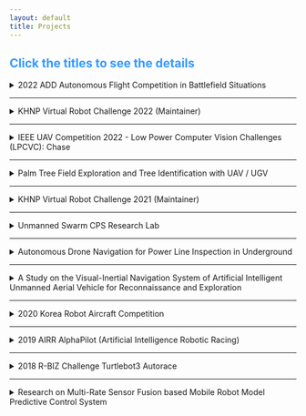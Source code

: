 ```yaml
---
layout: default
title: Projects
---
```


## <span style="color:#3399ff"> Click the titles to see the details </span>

<details>
  <summary> 2022 ADD Autonomous Flight Competition in Battlefield Situations </summary>
  <div markdown="1">
## 2022 ADD Autonomous Flight Competition in Battlefield Situations
      
* *<span style="color:#ff5500">Hosted by [Agency for Defense Development (ADD)](https://www.add.re.kr/)</span> - [Link](https://ee.kaist.ac.kr/research-achieve/%EB%AA%85%ED%98%84-%EA%B5%90%EC%88%98-%EC%97%B0%EA%B5%AC%ED%8C%80-2022%EB%85%84-%EB%AF%B8%EB%9E%98%EB%8F%84%EC%A0%84-%EA%B5%AD%EB%B0%A9%EA%B8%B0%EC%88%A0-%EA%B2%BD%EC%A7%84%EB%8C%80%ED%9A%8C/)* 
* ***This project was counducted at <span style="color:#3399ff">Urban Robotics Lab in KAIST: </span> [Link](http://urobot.kaist.ac.kr/)***
* **I participated in this project during: 2022.05 - 2022.10**
  </div>

<p style="font-size:1rem;font-weight:400" onContextMenu="return false;" onselectstart="return false" ondragstart="return false">
　The competition aims to develop an autonomous drone to pass through complex and dangerous outdoor obstacles, infiltrate an unknown two-story building, detect hidden targets, create precise 3D maps including target types and coordinates, and return to the starting point safely. I developed main framework including local/global path planners, 3D map logger with the detected target positions and a decision-making system.</p>
 
  <div markdown="1">
***Keywords***: Drone, Quadrotor UAV, Competition, Obstacle avoidance, Exploration, Object Detection, SLAM
  </div>
<p align="center">
<iframe width="560" height="315" src="https://www.youtube.com/embed/bX2ZsTqsRfY" title="YouTube video player" frameborder="0" allow="accelerometer; autoplay; clipboard-write; encrypted-media; gyroscope; picture-in-picture" allowfullscreen></iframe>
</p>

</details>
    

---

<details>
  <summary> KHNP Virtual Robot Challenge 2022 (Maintainer) </summary>
  <div markdown="1">
# KHNP Virtual Robot Challenge 2022
      
*<span style="color:#ff5500">Hosted by [Korea Hydro & Nuclear Power](https://www.khnp.co.kr/)</span> - [Link](https://github.com/Woojin-Seol/KVRC2022), [Link2](https://youtu.be/usKW3UG9wpc)* 
      
*<span style="color:Fuchsia">Source code of this competition is available at [Github](https://github.com/Woojin-Seol/KVRC2022)</span>*

#### I served as a maintainer for this project during: 2022.09 - 2022.12
  </div>
<br>
<p style="font-size:1rem;font-weight:400" onContextMenu="return false;" onselectstart="return false" ondragstart="return false">
　KHNP Virtual Robot Challenge aims to develop a autonomous navigation algorithm and a robust controller to complete diverse and challenging tasks including obstacle avoidance, exploration, and enduring the wind disturbances. I made Gazebo maps for the competition and coded scoring GUI. Additionally, I coded sample controllers for the quadrotor UAV.</p>
 
<br>
  <div markdown="1">
***Keywords***: Drone, Quadrotor UAV, Competition, Obstacle avoidance, Exploration, Robust Control, Gazebo, Simulation
  </div>
<p align="center">
<iframe width="560" height="315" src="https://www.youtube.com/embed/usKW3UG9wpc" title="YouTube video player" frameborder="0" allow="accelerometer; autoplay; clipboard-write; encrypted-media; gyroscope; picture-in-picture" allowfullscreen></iframe>
</p>

</details>
    
---

<details>
  <summary> IEEE UAV Competition 2022 - Low Power Computer Vision Challenges (LPCVC): Chase </summary>
  <div markdown="1">
# 2022 IEEE UAV Competition
      
*<span style="color:#ff5500">Hosted by [LPCV](https://lpcv.ai/) and IEEE</span> - [Link](https://ri4rover.org/)* 
      
*<span style="color:Fuchsia">Source code of this project is available at [Github](https://github.com/engcang/ieee_uav_2022)</span>*

#### *This project was counducted at <span style="color:#3399ff">Urban Robotics Lab in KAIST: </span> [Link](http://urobot.kaist.ac.kr/)*
#### I participated in this project during: 2022.01 - 2022.02
  </div>
<br>
<p style="font-size:1rem;font-weight:400" onContextMenu="return false;" onselectstart="return false" ondragstart="return false">
　Low Power Computer Vision Challenges aims to develop light and fast computer vision solutions to be used in many fields including Robotics. In 2022, the goals of the competition was to track the non-uniform motion vehicle at constant distance away with a quadrotor UAV, while avoiding obstacles. We estimated the trajectory of the moving vehicle in the form of 5th order polynomial using the detected center point with YOLO network. Then, Adaptive weight Model Predictive Controller (AMPC) is designed to track the target effectively.</p>
 
<br>
  <div markdown="1">
***Keywords***: Quadrotor, Drone Competition, Target Tracking, Object Detection, Machine Learning, Computer Vision, Path planning
  </div>
<p align="center">
<iframe width="560" height="315" src="https://www.youtube.com/embed/zObqq5_M4UA" title="YouTube video player" frameborder="0" allow="accelerometer; autoplay; clipboard-write; encrypted-media; gyroscope; picture-in-picture" allowfullscreen></iframe>
</p>

</details>
    
---

<details>
  <summary> Palm Tree Field Exploration and Tree Identification with UAV / UGV </summary>
  <div markdown="1">
# Palm Tree Field Exploration and Tree Identification with UAV / UGV
      
*<span style="color:#ff5500">Conducted at [AKA-AI Robotics](https://akaintelligence.com/)</span>* 

#### I participated in this project during: 2021.11 - 2022.05

  </div>
<br>
<p style="font-size:1rem;font-weight:400" onContextMenu="return false;" onselectstart="return false" ondragstart="return false">
　The final goal of this research project is to develop an exploration system for monitoring unknown palm tree orchard environments while avoid‑
ing collisions and figuring out appearances of trees. I developed the whole system including pointcloud data processing, path planning, and controller. A state‑of‑the‑art open‑sourced SLAM algorithm is utilized.</p>
 
<br>
  <div markdown="1">
***Keywords***: UAV, UGV, Exploration, Obstacle avoidance, SLAM, Gazebo, Simulation
  </div>
<p align="center">
<iframe width="560" height="315" src="https://www.youtube.com/embed/p7n7KhUU_5g" title="YouTube video player" frameborder="0" allow="accelerometer; autoplay; clipboard-write; encrypted-media; gyroscope; picture-in-picture" allowfullscreen></iframe>
<iframe width="560" height="315" src="https://www.youtube.com/embed/R6GKBVuo3qg" title="YouTube video player" frameborder="0" allow="accelerometer; autoplay; clipboard-write; encrypted-media; gyroscope; picture-in-picture" allowfullscreen></iframe>    
</p>

</details>

---

<details>
  <summary> KHNP Virtual Robot Challenge 2021 (Maintainer) </summary>
  <div markdown="1">
# KHNP Virtual Robot Challenge 2021
      
*<span style="color:#ff5500">Hosted by [Korea Hydro & Nuclear Power](https://www.khnp.co.kr/)</span> - [Link](https://github.com/Woojin-Seol/KVRC2021), [Link2](https://youtu.be/6oXx2bvzU9Y)* 
      
*<span style="color:Fuchsia">Source code of this competition is available at [Github](https://github.com/Woojin-Seol/KVRC2021)</span>*

#### I served as a maintainer for this project during: 2021.09 - 2021.12
  </div>
<br>
<p style="font-size:1rem;font-weight:400" onContextMenu="return false;" onselectstart="return false" ondragstart="return false">
　KHNP Virtual Robot Challenge aims to develop a autonomous navigation algorithm and a robust controller to complete diverse and challenging tasks including obstacle avoidance, manipulation for grasping a cube, climbing stairs, and enduring the disturbances. I made Gazebo maps for the competition and coded scoring GUI. Additionally, I coded sample controllers for the manipulator and the quadruped robot.</p>
 
<br>
  <div markdown="1">
***Keywords***: Quadruped robots, Competition, Obstacle avoidance, Object Detection, Gazebo, Simulation
  </div>
<p align="center">
<iframe width="560" height="315" src="https://www.youtube.com/embed/6oXx2bvzU9Y" title="YouTube video player" frameborder="0" allow="accelerometer; autoplay; clipboard-write; encrypted-media; gyroscope; picture-in-picture" allowfullscreen></iframe>
</p>

</details>
    
---

<details>
  <summary> Unmanned Swarm CPS Research Lab </summary>
  <div markdown="1">
## Unmanned Swarm CPS Research Lab
*<span style="color:#ff5500">Supported by [ADD](https://www.add.re.kr/kps)</span>*

#### *This project was counducted at <span style="color:#3399ff">Urban Robotics Lab in KAIST: </span> [Link](http://urobot.kaist.ac.kr/)*
#### I participated in this project during: 2021.1 - 2021.12
  </div>
<br>
<p style="font-size:1rem;font-weight:400" onContextMenu="return false;" onselectstart="return false" ondragstart="return false">
　In this project, we developed adaptive multi robot localization method. With the high fidelity networking, artificial intelligent cooperative control, and mobile ground control station, unmanned swarm system has been researched to operate cyber-physical systems.</p>

<br>

  <div markdown="1">
***Keywords***: Multi-robot systems, Cyber-Physical System, Multi-robot localization, Simultaneously Localization and Mapping
  </div>

<p align="center">
    <iframe width="560" height="315" src="https://www.youtube.com/embed/hFSMSx3LP70" title="YouTube video player" frameborder="0" allow="accelerometer; autoplay; clipboard-write; encrypted-media; gyroscope; picture-in-picture" allowfullscreen></iframe>
</p>
</details>

---

<details>
  <summary> Autonomous Drone Navigation for Power Line Inspection in Underground </summary>
  <div markdown="1">
## Autonomous Drone Navigation for Power Line Inspection in Underground
*<span style="color:#ff5500">Supported by [KEPCO](https://home.kepco.co.kr/kepco/EN/main.do) and [KEPRI](https://www.kepri.re.kr:20808/index)</span>*
      
#### *This project was counducted at <span style="color:#3399ff">Urban Robotics Lab in KAIST: </span> [Link](http://urobot.kaist.ac.kr/)*
#### I participated in this project during: 2020.8 - 2022.12
  </div>
<br>
<p style="font-size:1rem;font-weight:400" onContextMenu="return false;" onselectstart="return false" ondragstart="return false">
　In this project, we developed indoor SLAM, navigation, and exploration method to operate an UAV exploring the underground power line tunnel safely. In consideration with the limited payload and computational resource of the UAV, the precomputed and lightweight local exploration planner was proposed. Additionally, to charge the battery of the UAV on the UGV with the docking station, relative pose estimation EKF and autonomous landing algorithm was developed.</p>

<br>

  <div markdown="1">
***Keywords***: Unmanned Aerial Vehicle, Exploration, Structural Inspection, Underground Navigation
  </div>

<p align="center">
    <iframe width="448" height="252" src="https://www.youtube.com/embed/S3XAOMek2mo" title="YouTube video player" frameborder="0" allow="accelerometer; autoplay; clipboard-write; encrypted-media; gyroscope; picture-in-picture" allowfullscreen></iframe>
    <iframe width="560" height="315" src="https://www.youtube.com/embed/2nyaDcgCnaw" title="YouTube video player" frameborder="0" allow="accelerometer; autoplay; clipboard-write; encrypted-media; gyroscope; picture-in-picture" allowfullscreen></iframe>

</p>
    
    
</details>

---

<details>
  <summary> A Study on the Visual-Inertial Navigation System of Artificial Intelligent Unmanned Aerial Vehicle for Reconnaissance and Exploration </summary>
  <div markdown="1">
## A Study on the Visual-Inertial Navigation System of Artificial Intelligent Unmanned Aerial Vehicle for Reconnaissance and Exploration
*<span style="color:#ff5500">Hosted by [ROND](http://rond.or.kr/CmsHome/MainDefault.aspx) in KAIST</span>*
  
#### *This project was counducted at <span style="color:#3399ff">Urban Robotics Lab in KAIST: </span> [Link](http://urobot.kaist.ac.kr/)*
#### I participated in this project during: 2020.5 - 2020.11
  </div>
<br>
<p style="font-size:1rem;font-weight:400" onContextMenu="return false;" onselectstart="return false" ondragstart="return false">
　Research on Unmanned Aerial Vehicles has been actively conducted in recent years. In particular, the UAV to explore an unknown, GNSS-denied environment is required, but the self-localization method, such as Visual Inertial Odometry, is mandatory to operate it. Considering the payload and the operating time of the UAV, lightweight and low-power consuming cameras and IMU are preferred, and even Object Detection and 3D Mapping can be obtained using a RGB-D camera. In this work, we developed a 3D Mapping system including object positions in an unknown and GNSS-denied environment for the UAV with a RGB-D camera. The system is demonstrated in Gazebo simulator, and the quantitative and qualitative results are obtained.</p>

<br>

  <div markdown="1">
***Keywords***: Unmanned Aerial Vehicle, Visual-Inertial Navigation System, Exploration, Artificial Intelligence
  </div>

<p align="center">
    <iframe width="448" height="252" src="https://www.youtube.com/embed/5t-6g7UWA7o" frameborder="0" allow="accelerometer; autoplay; clipboard-write; encrypted-media; gyroscope; picture-in-picture" allowfullscreen>
    </iframe>
</p>
</details>

---

<details>
  <summary> 2020 Korea Robot Aircraft Competition </summary>
  <div markdown="1">
# 2020 Korea Robot Aircraft Competition
*<span style="color:#ff5500">Hosted by [MOTIE](http://www.motie.go.kr/www/main.do) and [KAIA](http://aerospace.or.kr/eng/main/main.php)</span> - [Link](http://www.koreauav.com/home/)* 

#### *This project was counducted at <span style="color:#3399ff">Urban Robotics Lab in KAIST: </span> [Link](http://urobot.kaist.ac.kr/)*
#### I participated in this project during: 2020.4 - 2020.11
  </div>
<br>
<p style="font-size:1rem;font-weight:400" onContextMenu="return false;" onselectstart="return false" ondragstart="return false">
　Korea Robot Aircraft Competition aims to promote the revival of the domestic aviation industry and respond to various demands, this competition will expand the base of unmanned aviation-related technologies through participation in high school and university (graduate) students, and contribute to discovering and fostering human resources in related industries. The competition has been held every year since 2002 for the purpose of raising awareness of unmanned aerial vehicles (drones) and training manpower through various missions using unmanned aerial vehicles (drones) developed by college students. </p>
 
<br>
  <div markdown="1">
***Keywords***: Quadrotor, Drone Competition, Target Tracking, Object Detection, Machine Learning
  </div>
<p align="center">
<iframe width="448" height="252" src="https://www.youtube.com/embed/VslihHATv-8" frameborder="0" allow="accelerometer; autoplay; clipboard-write; encrypted-media; gyroscope; picture-in-picture" allowfullscreen></iframe>
</p>

</details>

---

<details>
    <summary> 2019 AIRR AlphaPilot (Artificial Intelligence Robotic Racing) </summary>
  <div markdown="1">
# 2019 AIRR AlphaPilot (Artificial Intelligence Robotic Racing)
*<span style="color:#ff5500">Hosted by [Lockheed Martin](https://www.lockheedmartin.com/) and [The Drone Racing League](https://thedroneracingleague.com/), Supported by [NVIDIA](https://www.nvidia.com/en-us/)</span>*
      
#### *This project was counducted at <span style="color:#3399ff">Unmanned Systems Research Group in KAIST: </span> [Link](http://unmanned.kaist.ac.kr)*
#### I participated in this project during: 2019.3 - 2019.12
*Relative Media is listed on **About Me**'s Awards*
  </div>
<br>
<p style="font-size:1rem;font-weight:400" onContextMenu="return false;" onselectstart="return false" ondragstart="return false">
　AlphaPilot is the first large-scale open innovation challenge of its kind focused on advancing artificial intelligence (AI) and autonomy.
Supported and hosted by DRL, Lockheed Martin and NVIDIA. For the 1 Million dollar prize only for the winner.
The challenge consists of Preliminary test and Real competition.
Firstly, DRL and Lockheed martin used FlightGoggles Simulator from MIT to narrow down <span style="color:#3399ff"> 424 teams over 81 countries into 9 Qualifiers. </span>
Only 9 Qulifiers participated real RACEs using DRL made drone 'RACER AI' which is equipped with RTOS like kernel customized NVIDIA Jetson Xavier and few sensors. Our team won the <span style="color:#3399ff">3rd prize.</span>
</p>

<br>
  <div markdown="1">
***Keywords***: Drone, Quadrotor, Autonomous Flying Drones, Drone Racing
  </div>
<p align="center">
<iframe src="https://www.facebook.com/plugins/video.php?href=https%3A%2F%2Fwww.facebook.com%2Flockheedmartin%2Fvideos%2F394882387857530%2F&show_text=0&width=560" width="560" height="315" style="border:none;overflow:hidden" scrolling="no" frameborder="0" allowTransparency="true" allowFullScreen="true"></iframe>
</p>

<p align="center" onContextMenu="return false;" onselectstart="return false" ondragstart="return false">
    <figure>
        <img src="/assets/image/alpha/alpha.jpg" onContextMenu="return false;">
        <figcaption style="text-align:center;"> FlightGoggles simulator and RACER-AI drone </figcaption>
    </figure>
</p>
</details>

---

<details>
    <summary> 2018 R-BIZ Challenge Turtlebot3 Autorace </summary>
    <div markdown="1">
# 2018 R-BIZ Challenge Turtlebot3 Autorace
*<span style="color:#ff5500">Hosted by [ROBOTIS](https://www.robotis.com/), [MathWorks Korea](https://kr.mathworks.com/) and, [ICROS](http://icros.org/main/), Supported by [KIRIA](https://www.kiria.org/) and [MOTIE](http://www.motie.go.kr/www/main.do)</span> - [Link](https://emanual.robotis.com/docs/en/platform/turtlebot3/challenges/#autorace-rbiz-challenge)*

#### *This project was counducted at <span style="color:#3399ff">Physical Intelligence Lab in KNU: </span> [Link](https://control.knu.ac.kr)*
#### I participated in this project during: 2018.6 - 2018.11
*Relative Media is listed on **About Me**'s Awards*
  </div>
<br>
<p style="font-size:1rem;font-weight:400" onContextMenu="return false;" onselectstart="return false" ondragstart="return false">
　ROS based autonomous driving system for mobile robot (Turtlebot3) is developed for finishing the racing track with diverse missions. Using MATLAB, Lyapunov functional is proved to stabilize the error model of mobile robot. Simple HOG based Cascade Object Detector is trained using Computer Vision Toolbox of MatLab and then all systems are coded with Python to control the robot in real-time. Only 35 dollar Raspberry Pi computer was adopted and it was equipped with 1-D LiDAR and mono camera. Our team won the <span style="color:#3399ff">Mathworks Korea Special Prize.</span>
</p>
<br>

  <div markdown="1">
***Keywords***: Mobile Robots, Autonomous Driving Vehicles, Lyapunov function based Control
  </div>

<p align="center" onContextMenu="return false;" onselectstart="return false" ondragstart="return false">
    <figure class="half">
        <img src="/assets/image/turtlebot/racing.gif" onContextMenu="return false;">
        <img src="/assets/image/turtlebot/graph.jpg" onContextMenu="return false;">
        <figcaption style="text-align:center;"> Race GIF, Controller design, and Signal&Line detection </figcaption>
    </figure>
</p>
</details>

---

<details>
  <summary> Research on Multi-Rate Sensor Fusion based Mobile Robot Model Predictive Control System  </summary>
  <div markdown="1">
# Research on Multi-Rate Sensor Fusion based Mobile Robot Model Predictive Control System 
*<span style="color:#ff5500">Supported by [The Electronics and Telecommunications Research Institute(ETRI)](https://www.etri.re.kr/intro.html)</span>*

#### *This project was counducted at <span style="color:#3399ff">Physical Intelligence Lab in KNU: </span> [Link](https://control.knu.ac.kr)*
#### I participated in this project during: 2018.4 - 2018.12
### *Relative Publication : [Link](https://ieeexplore.ieee.org/abstract/document/8661985/)*
  </div>

<br>
<p style="font-size:1rem;font-weight:400" onContextMenu="return false;" onselectstart="return false" ondragstart="return false">
　Measured data from Vehicle’s multi sensor system have asynchronized sampling rate,
 The final goal of this research project is to design multi-rate State  Estimator that can assume exact state using asynchronized data. Model based prediction controller is designed to perform at real-time for improving control performance. In addition, ROS based mobile robot data processing system, LiDAR data based path planning, sign recognition algorithm are researched for implementing autonomous system.
</p>

<br>

  <div markdown="1">
***Keywords***: Sampled-data system, Multi-rate Sampled-data system, Model Predictive Control, Cyber-Physical System
  </div>

<p align="center" onContextMenu="return false;" onselectstart="return false" ondragstart="return false">
    <figure>
        <img src="/assets/image/etri/overall.jpg" onContextMenu="return false;">
        <figcaption style="text-align:center;"> Overall system: Multi-rate Observer, Controller, and results </figcaption>
    </figure>
</p>
</details>